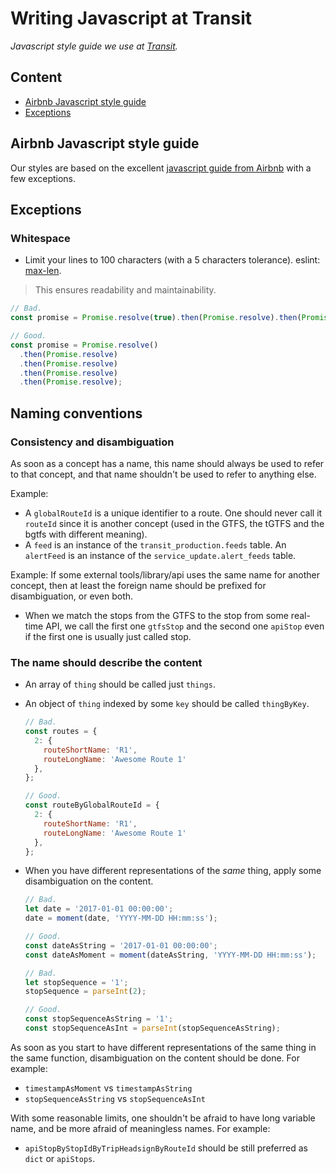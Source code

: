# Writing Javascript at Transit
_Javascript style guide we use at [Transit](https://transitapp.com/)._

## Content
- [Airbnb Javascript style guide](#airbnb-javascript-style-guide)
- [Exceptions](#exceptions)

## Airbnb Javascript style guide
Our styles are based on the excellent [javascript guide from Airbnb](https://github.com/airbnb/javascript) with a few exceptions.

## Exceptions

### Whitespace
- Limit your lines to 100 characters (with a 5 characters tolerance). eslint: [max-len](http://eslint.org/docs/rules/max-len).
 > This ensures readability and maintainability.

  ```javascript
  // Bad.
  const promise = Promise.resolve(true).then(Promise.resolve).then(Promise.resolve).then(Promise.resolve).then(Promise.resolve);

  // Good.
  const promise = Promise.resolve()
    .then(Promise.resolve)
    .then(Promise.resolve)
    .then(Promise.resolve)
    .then(Promise.resolve);
  ```

## Naming conventions
### Consistency and disambiguation

As soon as a concept has a name, this name should always be used to refer to that concept, and that
name shouldn't be used to refer to anything else.

Example:
- A `globalRouteId` is a unique identifier to a route. One should never call it `routeId` since it
 is another concept (used in the GTFS, the tGTFS and the bgtfs with different meaning).
- A `feed` is an instance of the `transit_production.feeds` table. An `alertFeed` is an instance of
 the `service_update.alert_feeds` table.

Example:
If some external tools/library/api uses the same name for another concept, then at least the
foreign name should be prefixed for disambiguation, or even both.

- When we match the stops from the GTFS to the stop from some real-time API, we call the first one
 `gtfsStop` and the second one `apiStop` even if the first one is usually just called stop.


### The name should describe the content

- An array of `thing` should be called just `things`.
- An object of `thing` indexed by some `key` should be called `thingByKey`.
  ```javascript
  // Bad.
  const routes = {
    2: {
      routeShortName: 'R1',
      routeLongName: 'Awesome Route 1'
    },
  };

  // Good.
  const routeByGlobalRouteId = {
    2: {
      routeShortName: 'R1',
      routeLongName: 'Awesome Route 1'
    },
  };
  ```

- When you have different representations of the _same_ thing, apply some disambiguation on the content.
  ```javascript
  // Bad.
  let date = '2017-01-01 00:00:00';
  date = moment(date, 'YYYY-MM-DD HH:mm:ss');

  // Good.
  const dateAsString = '2017-01-01 00:00:00';
  const dateAsMoment = moment(dateAsString, 'YYYY-MM-DD HH:mm:ss');
  ```

  ```javascript
  // Bad.
  let stopSequence = '1';
  stopSequence = parseInt(2);

  // Good.
  const stopSequenceAsString = '1';
  const stopSequenceAsInt = parseInt(stopSequenceAsString);
  ```

As soon as you start to have different representations of the same thing in the same function, 
disambiguation on the content should be done. For example:
- `timestampAsMoment` vs `timestampAsString`
- `stopSequenceAsString` vs `stopSequenceAsInt`

With some reasonable limits, one shouldn't be afraid to have long variable name, and be more afraid
 of meaningless names. For example:
- `apiStopByStopIdByTripHeadsignByRouteId` should be still preferred as `dict` or `apiStops`.

